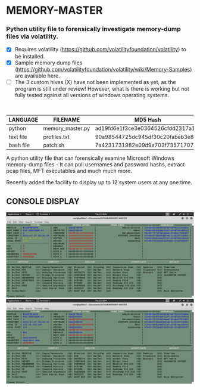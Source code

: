 # MEMORY-MASTER
### Python utility file to forensically investigate memory-dump files via volatility.

- [x] Requires volatility (https://github.com/volatilityfoundation/volatility) to be installed.
- [x] Sample memory dump files (https://github.com/volatilityfoundation/volatility/wiki/Memory-Samples) are available here.
- [ ] The 3 custom hives (X) have not been implemented as yet, as the program is still under review! However, what is there is working but not fully tested against all versions of windows operating systems. 

</br>

| LANGUAGE  | FILENAME         | MD5 Hash                         |
|------     |------            | -------                          |
| python    | memory_master.py | ad19fd6e1f3ce3e0364526cfdd2317a1 |
| text file | profiles.txt     | 90a98544725dc945df30c20fabeb3e80 |
| bash file | patch.sh         | 7a4231731982e09d9a703f7357170755 |


A python utility file that can forensically examine Microsoft Windows memory-dump files - It can pull usernames and password hashs, extract pcap files, MFT executables and much much more.

Recently added the facility to display up to 12 system users at any one time.

## CONSOLE DISPLAY
![Screenshot](picture3.png)
![Screenshot](picture2.png)
